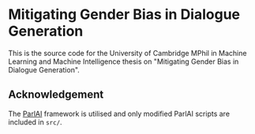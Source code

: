 # Mitigating Gender Bias in Dialogue Generation
This is the source code for the University of Cambridge MPhil in Machine Learning and Machine Intelligence thesis on "Mitigating Gender Bias in Dialogue Generation". 

## Acknowledgement
The [ParlAI](https://github.com/facebookresearch/ParlAI) framework is utilised and only modified ParlAI scripts are included in `src/`.
